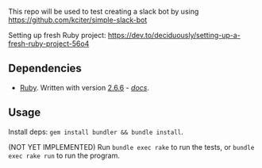 This repo will be used to test creating a slack bot by using https://github.com/kciter/simple-slack-bot

Setting up fresh Ruby project: https://dev.to/deciduously/setting-up-a-fresh-ruby-project-56o4

## Dependencies

* [Ruby](https://www.ruby-lang.org/en/).  Written with version [2.6.6](https://www.ruby-lang.org/en/news/2020/03/31/ruby-2-6-6-released/) - *[docs](https://docs.ruby-lang.org/en/2.6.0/)*.

## Usage

Install deps: `gem install bundler && bundle install`. 

(NOT YET IMPLEMENTED) Run `bundle exec rake` to run the tests, or `bundle exec rake run` to run the program.